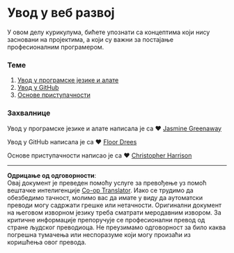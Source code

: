 <!--
CO_OP_TRANSLATOR_METADATA:
{
  "original_hash": "770d9f83dddc841c19f210dee5fe0712",
  "translation_date": "2025-10-03T13:29:40+00:00",
  "source_file": "1-getting-started-lessons/README.md",
  "language_code": "sr"
}
-->
# Увод у веб развој

У овом делу курикулума, бићете упознати са концептима који нису засновани на пројектима, а који су важни за постајање професионалним програмером.

### Теме

1. [Увод у програмске језике и алате](1-intro-to-programming-languages/README.md)
2. [Увод у GitHub](2-github-basics/README.md)
3. [Основе приступачности](3-accessibility/README.md)

### Захвалнице

Увод у програмске језике и алате написала је са ♥️ [Jasmine Greenaway](https://twitter.com/paladique)

Увод у GitHub написала је са ♥️ [Floor Drees](https://twitter.com/floordrees)

Основе приступачности написао је са ♥️ [Christopher Harrison](https://twitter.com/geektrainer)

---

**Одрицање од одговорности**:  
Овај документ је преведен помоћу услуге за превођење уз помоћ вештачке интелигенције [Co-op Translator](https://github.com/Azure/co-op-translator). Иако се трудимо да обезбедимо тачност, молимо вас да имате у виду да аутоматски преводи могу садржати грешке или нетачности. Оригинални документ на његовом изворном језику треба сматрати меродавним извором. За критичне информације препоручује се професионални превод од стране људског преводиоца. Не преузимамо одговорност за било каква погрешна тумачења или неспоразуме који могу произаћи из коришћења овог превода.